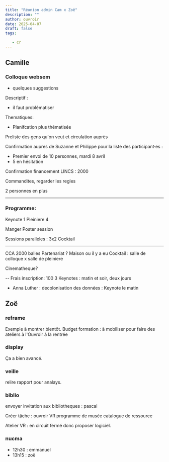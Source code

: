 ```yaml
---
title: "Réunion admin Cam x Zoë"
description: ""
author: ouvroir
date: 2025-04-07
draft: false
tags:

   - cr 
---
```



## Camille

### Colloque websem 

- quelques suggestions 

Descriptif : 
- il faut problématiser 

Thematiques: 
- Planifcation plus thématisée 

Preliste des gens qu'on veut et circulation auprès 

Confirmation aupres de Suzanne et Philippe pour la liste des participant·es : 
- Premier envoi de 10 personnes, mardi 8 avril 
- 5 en hésitation 

Confirmation financement LINCS : 2000

Commandites, regarder les regles 

2 personnes en plus 

----

### Programme: 

Keynote 1
Pleiniere 4

Manger 
Poster session 

Sessions paralleles : 3x2
Cocktail

---

CCA 2000 balles 
Partenariat ? 
Maison ou il y a eu Cocktail : salle de colloque x salle de pleiniere 

Cinematheque? 

--
Frais inscription: 100
3 Keynotes : matin et soir, deux jours 
- Anna Luther : decolonisation des données : Keynote le matin 

## Zoë

### reframe

Exemple à montrer bientôt. 
Budget formation : à mobiliser pour faire des ateliers à l'Ouvroir à la rentrée

### display 

Ça a bien avancé. 

### veille

relire rapport pour analays.

### biblio

envoyer invitation aux bibliotheques : pascal 

Créer tâche : ouvroir VR programme de musée 
catalogue de ressource

Atelier VR : 
en circuit fermé donc proposer logiciel. 

### nucma 

- 12h30 : emmanuel
- 13h15 : zoë